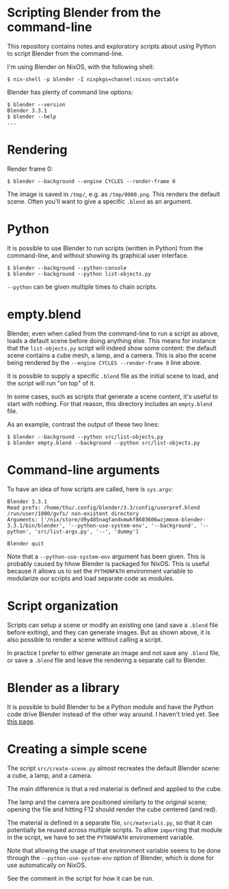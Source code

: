 # Scripting Blender from the command-line

This repository contains notes and exploratory scripts about using Python to
script Blender from the command-line.

I'm using Blender on NixOS, with the following shell:

```
$ nix-shell -p blender -I nixpkgs=channel:nixos-unstable
```

Blender has plenty of command line options:

```
$ blender --version
Blender 3.3.1
$ blender --help
...
```

# Rendering

Render frame 0:

```
$ blender --background --engine CYCLES --render-frame 0
```

The image is saved in `/tmp/`, e.g. as `/tmp/0000.png`. This renders the
default scene. Often you'll want to give a specific `.blend` as an argument.

# Python

It is possible to use Blender to run scripts (written in Python) from the
command-line, and without showing its graphical user interface.

```
$ blender --background --python-console
$ blender --background --python list-objects.py
```

`--python` can be given multiple times to chain scripts.

# empty.blend

Blender, even when called from the command-line to run a script as above, loads
a default scene before doing anything else. This means for instance that the
`list-objects.py` script will indeed show some content: the default scene
contains a cube mesh, a lamp, and a camera. This is also the scene being
rendered by the `--engine CYCLES --render-frame 0` line above.

It is possible to supply a specific `.blend` file as the initial scene to load,
and the script will run "on top" of it.

In some cases, such as scripts that generate a scene content, it's useful to
start with nothing. For that reason, this directory includes an `empty.blend`
file.

As an example, contrast the output of these two lines:

```
$ blender --background --python src/list-objects.py
$ blender empty.blend --background --python src/list-objects.py
```

# Command-line arguments

To have an idea of how scripts are called, here is `sys.argv`:

```
Blender 3.3.1
Read prefs: /home/thu/.config/blender/3.3/config/userpref.blend
/run/user/1000/gvfs/ non-existent directory
Arguments: ['/nix/store/d9y485naqfandxmwkf8603606wzjmmxm-blender-3.3.1/bin/blender', '--python-use-system-env', '--background', '--python', 'src/list-args.py', '--', 'dummy']

Blender quit
```

Note that a `--python-use-system-env` argument has been given. This is probably
caused by hhow Blender is packaged for NixOS. This is useful because it allows
us to set the `PYTHONPATH` environment variable to modularize our scripts and
load separate code as modules.

# Script organization

Scripts can setup a scene or modify an existing one (and save a `.blend` file
before exiting), and they can generate images. But as shown above, it is also
possible to render a scene without calling a script.

In practice I prefer to either generate an image and not save any `.blend`
file, or save a `.blend` file and leave the rendering a separate call to
Blender.

# Blender as a library

It is possible to build Blender to be a Python module and have the Python code
drive Blender instead of the other way around. I haven't tried yet.  See [this
page](https://wiki.blender.org/wiki/Building_Blender/Other/BlenderAsPyModule).

# Creating a simple scene

The script `src/create-scene.py` almost recreates the default Blender scene: a
cube, a lamp, and a camera.

The main difference is that a red material is defined and applied to the cube.

The lamp and the camera are positioned similarly to the original scene; opening
the file and hitting F12 should render the cube centered (and red).

The material is defined in a separate file, `src/materials.py`, so that it can
potentially be reused across multiple scripts. To allow `import`ing that module
in the script, we have to set the `PYTHONPATH` environement variable.

Note that allowing the usage of that environment variable seems to be done
through the `--python-use-system-env` option of Blender, which is done for use
automatically on NixOS.

See the comment in the script for how it can be run.
